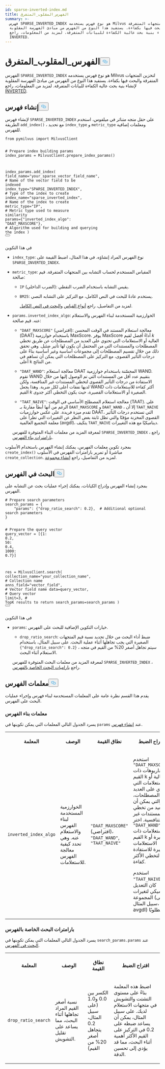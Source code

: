 ```yaml
---
id: sparse-inverted-index.md
title: الفهرس_المقلوب_المتفرق
summary: >-
  فهرس SPARSE_INVERTED_INDEX هو نوع فهرس يستخدمه Milvus لتخزين المتجهات المتفرقة
  والبحث فيها بكفاءة. يستفيد هذا النوع من الفهرس من مبادئ الفهرسة المقلوبة
  لإنشاء بنية بحث عالية الكفاءة للبيانات المتفرقة. لمزيد من المعلومات، راجع
  INVERTED.
---
```

<h1 id="SPARSEINVERTEDINDEX" class="common-anchor-header">الفهرس_المقلوب_المتفرق<button data-href="#SPARSEINVERTEDINDEX" class="anchor-icon" translate="no">
      <svg translate="no"
        aria-hidden="true"
        focusable="false"
        height="20"
        version="1.1"
        viewBox="0 0 16 16"
        width="16"
      >
        <path
          fill="#0092E4"
          fill-rule="evenodd"
          d="M4 9h1v1H4c-1.5 0-3-1.69-3-3.5S2.55 3 4 3h4c1.45 0 3 1.69 3 3.5 0 1.41-.91 2.72-2 3.25V8.59c.58-.45 1-1.27 1-2.09C10 5.22 8.98 4 8 4H4c-.98 0-2 1.22-2 2.5S3 9 4 9zm9-3h-1v1h1c1 0 2 1.22 2 2.5S13.98 12 13 12H9c-.98 0-2-1.22-2-2.5 0-.83.42-1.64 1-2.09V6.25c-1.09.53-2 1.84-2 3.25C6 11.31 7.55 13 9 13h4c1.45 0 3-1.69 3-3.5S14.5 6 13 6z"
        ></path>
      </svg>
    </button></h1><p>الفهرس <code translate="no">SPARSE_INVERTED_INDEX</code> هو نوع فهرس يستخدمه Milvus لتخزين المتجهات المتفرقة والبحث فيها بكفاءة. يستفيد هذا النوع من الفهرس من مبادئ الفهرسة المقلوبة لإنشاء بنية بحث عالية الكفاءة للبيانات المتفرقة. لمزيد من المعلومات، راجع <a href="/docs/ar/inverted.md">INVERTED</a>.</p>
<h2 id="Build-index" class="common-anchor-header">إنشاء فهرس<button data-href="#Build-index" class="anchor-icon" translate="no">
      <svg translate="no"
        aria-hidden="true"
        focusable="false"
        height="20"
        version="1.1"
        viewBox="0 0 16 16"
        width="16"
      >
        <path
          fill="#0092E4"
          fill-rule="evenodd"
          d="M4 9h1v1H4c-1.5 0-3-1.69-3-3.5S2.55 3 4 3h4c1.45 0 3 1.69 3 3.5 0 1.41-.91 2.72-2 3.25V8.59c.58-.45 1-1.27 1-2.09C10 5.22 8.98 4 8 4H4c-.98 0-2 1.22-2 2.5S3 9 4 9zm9-3h-1v1h1c1 0 2 1.22 2 2.5S13.98 12 13 12H9c-.98 0-2-1.22-2-2.5 0-.83.42-1.64 1-2.09V6.25c-1.09.53-2 1.84-2 3.25C6 11.31 7.55 13 9 13h4c1.45 0 3-1.69 3-3.5S14.5 6 13 6z"
        ></path>
      </svg>
    </button></h2><p>لإنشاء فهرس <code translate="no">SPARSE_INVERTED_INDEX</code> على حقل متجه متناثر في ميلفوس، استخدم الطريقة <code translate="no">add_index()</code> ، مع تحديد <code translate="no">index_type</code> و <code translate="no">metric_type</code> ومعلمات إضافية للفهرس.</p>
<pre><code translate="no" class="language-python"><span class="hljs-keyword">from</span> pymilvus <span class="hljs-keyword">import</span> MilvusClient

<span class="hljs-comment"># Prepare index building params</span>
index_params = MilvusClient.prepare_index_params()

index_params.add_index(
    field_name=<span class="hljs-string">&quot;your_sparse_vector_field_name&quot;</span>, <span class="hljs-comment"># Name of the vector field to be indexed</span>
    index_type=<span class="hljs-string">&quot;SPARSE_INVERTED_INDEX&quot;</span>, <span class="hljs-comment"># Type of the index to create</span>
    index_name=<span class="hljs-string">&quot;sparse_inverted_index&quot;</span>, <span class="hljs-comment"># Name of the index to create</span>
    metric_type=<span class="hljs-string">&quot;IP&quot;</span>, <span class="hljs-comment"># Metric type used to measure similarity</span>
    params={<span class="hljs-string">&quot;inverted_index_algo&quot;</span>: <span class="hljs-string">&quot;DAAT_MAXSCORE&quot;</span>}, <span class="hljs-comment"># Algorithm used for building and querying the index</span>
)
<button class="copy-code-btn"></button></code></pre>
<p>في هذا التكوين</p>
<ul>
<li><p><code translate="no">index_type</code>: نوع الفهرس المراد إنشاؤه. في هذا المثال، اضبط القيمة على <code translate="no">SPARSE_INVERTED_INDEX</code>.</p></li>
<li><p><code translate="no">metric_type</code>: المقياس المستخدم لحساب التشابه بين المتجهات المتفرقة. قيم صالحة:</p>
<ul>
<li><p><code translate="no">IP</code> (الضرب الداخلي): يقيس التشابه باستخدام الضرب النقطي.</p></li>
<li><p><code translate="no">BM25</code>: يستخدم عادةً للبحث في النص الكامل، مع التركيز على التشابه النصي.</p>
<p>لمزيد من التفاصيل، راجع <a href="/docs/ar/metric.md">أنواع القياس</a> <a href="/docs/ar/full-text-search.md">والبحث في النص الكامل</a>.</p></li>
</ul></li>
<li><p><code translate="no">params.inverted_index_algo</code>: الخوارزمية المستخدمة لبناء الفهرس والاستعلام عنه. قيم صالحة:</p>
<ul>
<li><p><code translate="no">&quot;DAAT_MAXSCORE&quot;</code> (افتراضي): معالجة استعلام المستند في الوقت المحسن (DAAT) باستخدام خوارزمية MaxScore. يوفر MaxScore أداءً أفضل لقيم <em>k</em> العالية أو الاستعلامات التي تحتوي على العديد من المصطلحات عن طريق تخطي المصطلحات والمستندات التي من المحتمل أن يكون لها تأثير ضئيل. وهي تحقق ذلك من خلال تقسيم المصطلحات إلى مجموعات أساسية وغير أساسية بناءً على درجات التأثير القصوى، مع التركيز على المصطلحات التي يمكن أن تساهم في أعلى k من النتائج.</p></li>
<li><p><code translate="no">&quot;DAAT_WAND&quot;</code>: معالجة استعلام DAAT المحسّنة باستخدام خوارزمية WAND. تقوم WAND بتقييم عدد أقل من المستندات التي تم الوصول إليها من خلال الاستفادة من درجات التأثير القصوى لتخطي المستندات غير المنافسة، ولكن لديها نفقات أعلى لكل ضربة. وهذا يجعل WAND أكثر كفاءة للاستعلامات ذات القيم <em>k</em> الصغيرة أو الاستعلامات القصيرة، حيث يكون التخطي أكثر جدوى.</p></li>
<li><p><code translate="no">&quot;TAAT_NAIVE&quot;</code>: معالجة استعلام المصطلح الأساسي في الوقت (TAAT). على الرغم من أنها أبطأ مقارنةً بـ <code translate="no">DAAT_MAXSCORE</code> و <code translate="no">DAAT_WAND</code> ، إلا أن <code translate="no">TAAT_NAIVE</code> تقدم ميزة فريدة. على عكس خوارزميات DAAT، التي تستخدم درجات التأثير القصوى المخزنة مؤقتًا والتي تظل ثابتة بغض النظر عن التغييرات التي تطرأ على معلمة التجميع العالمية (avgdl)، يتكيف <code translate="no">TAAT_NAIVE</code> ديناميكيًا مع هذه التغييرات.</p></li>
</ul>
<p>لمعرفة المزيد من معلمات البناء المتوفرة للفهرس <code translate="no">SPARSE_INVERTED_INDEX</code> ، راجع <a href="/docs/ar/sparse-inverted-index.md#Index-building-params">بارامترات بناء الفهرس</a>.</p></li>
</ul>
<p>بمجرد تكوين معلمات الفهرس، يمكنك إنشاء الفهرس باستخدام الأسلوب <code translate="no">create_index()</code> مباشرةً أو تمرير بارامترات الفهرس في الأسلوب <code translate="no">create_collection</code>. لمزيد من التفاصيل، راجع <a href="/docs/ar/create-collection.md">إنشاء مجموعة</a>.</p>
<h2 id="Search-on-index" class="common-anchor-header">البحث في الفهرس<button data-href="#Search-on-index" class="anchor-icon" translate="no">
      <svg translate="no"
        aria-hidden="true"
        focusable="false"
        height="20"
        version="1.1"
        viewBox="0 0 16 16"
        width="16"
      >
        <path
          fill="#0092E4"
          fill-rule="evenodd"
          d="M4 9h1v1H4c-1.5 0-3-1.69-3-3.5S2.55 3 4 3h4c1.45 0 3 1.69 3 3.5 0 1.41-.91 2.72-2 3.25V8.59c.58-.45 1-1.27 1-2.09C10 5.22 8.98 4 8 4H4c-.98 0-2 1.22-2 2.5S3 9 4 9zm9-3h-1v1h1c1 0 2 1.22 2 2.5S13.98 12 13 12H9c-.98 0-2-1.22-2-2.5 0-.83.42-1.64 1-2.09V6.25c-1.09.53-2 1.84-2 3.25C6 11.31 7.55 13 9 13h4c1.45 0 3-1.69 3-3.5S14.5 6 13 6z"
        ></path>
      </svg>
    </button></h2><p>بمجرد إنشاء الفهرس وإدراج الكيانات، يمكنك إجراء عمليات بحث عن التشابه على الفهرس.</p>
<pre><code translate="no" class="language-python"><span class="hljs-comment"># Prepare search parameters</span>
search_params = {
    <span class="hljs-string">&quot;params&quot;</span>: {<span class="hljs-string">&quot;drop_ratio_search&quot;</span>: <span class="hljs-number">0.2</span>},  <span class="hljs-comment"># Additional optional search parameters</span>
}

<span class="hljs-comment"># Prepare the query vector</span>
query_vector = [{<span class="hljs-number">1</span>: <span class="hljs-number">0.2</span>, <span class="hljs-number">50</span>: <span class="hljs-number">0.4</span>, <span class="hljs-number">1000</span>: <span class="hljs-number">0.7</span>}]

res = MilvusClient.search(
    collection_name=<span class="hljs-string">&quot;your_collection_name&quot;</span>, <span class="hljs-comment"># Collection name</span>
    anns_field=<span class="hljs-string">&quot;vector_field&quot;</span>,  <span class="hljs-comment"># Vector field name</span>
    data=query_vector,  <span class="hljs-comment"># Query vector</span>
    limit=<span class="hljs-number">3</span>,  <span class="hljs-comment"># TopK results to return</span>
    search_params=search_params
)
<button class="copy-code-btn"></button></code></pre>
<p>في هذا التكوين</p>
<ul>
<li><p><code translate="no">params</code>: خيارات التكوين الإضافية للبحث على الفهرس.</p>
<ul>
<li><code translate="no">drop_ratio_search</code>: ضبط أداء البحث من خلال تحديد نسبة قيم المتجهات الصغيرة التي يجب تجاهلها أثناء عملية البحث. على سبيل المثال، باستخدام <code translate="no">{&quot;drop_ratio_search&quot;: 0.2}</code> ، سيتم تجاهل أصغر 20% من القيم في متجه الاستعلام أثناء البحث.</li>
</ul>
<p>لمعرفة المزيد من معلمات البحث المتوفرة للفهرس <code translate="no">SPARSE_INVERTED_INDEX</code> ، راجع <a href="/docs/ar/ivf-flat.md#share-KDWodFEx6oCm2yxgEUAcXaUDnwg">باراميات البحث الخاصة بالفهرس</a>.</p></li>
</ul>
<h2 id="Index-params" class="common-anchor-header">معلمات الفهرس<button data-href="#Index-params" class="anchor-icon" translate="no">
      <svg translate="no"
        aria-hidden="true"
        focusable="false"
        height="20"
        version="1.1"
        viewBox="0 0 16 16"
        width="16"
      >
        <path
          fill="#0092E4"
          fill-rule="evenodd"
          d="M4 9h1v1H4c-1.5 0-3-1.69-3-3.5S2.55 3 4 3h4c1.45 0 3 1.69 3 3.5 0 1.41-.91 2.72-2 3.25V8.59c.58-.45 1-1.27 1-2.09C10 5.22 8.98 4 8 4H4c-.98 0-2 1.22-2 2.5S3 9 4 9zm9-3h-1v1h1c1 0 2 1.22 2 2.5S13.98 12 13 12H9c-.98 0-2-1.22-2-2.5 0-.83.42-1.64 1-2.09V6.25c-1.09.53-2 1.84-2 3.25C6 11.31 7.55 13 9 13h4c1.45 0 3-1.69 3-3.5S14.5 6 13 6z"
        ></path>
      </svg>
    </button></h2><p>يقدم هذا القسم نظرة عامة على المعلمات المستخدمة لبناء فهرس وإجراء عمليات البحث على الفهرس.</p>
<h3 id="Index-building-params" class="common-anchor-header">معلمات بناء الفهرس</h3><p>يسرد الجدول التالي المعلمات التي يمكن تكوينها في <code translate="no">params</code> عند <a href="/docs/ar/sparse-inverted-index.md#Build-index">إنشاء فهرس</a>.</p>
<table>
   <tr>
     <th><p>المعلمة</p></th>
     <th><p>الوصف</p></th>
     <th><p>نطاق القيمة</p></th>
     <th><p>اقتراح الضبط</p></th>
   </tr>
   <tr>
     <td><p><code translate="no">inverted_index_algo</code></p></td>
     <td><p>الخوارزمية المستخدمة لبناء الفهرس والاستعلام عنه. وهي تحدد كيفية معالجة الفهرس للاستعلامات.</p></td>
     <td><p><code translate="no">"DAAT_MAXSCORE"</code> (افتراضي)، <code translate="no">"DAAT_WAND"</code>, <code translate="no">"TAAT_NAIVE"</code></p></td>
     <td><p>استخدم <code translate="no">"DAAT_MAXSCORE"</code> للسيناريوهات ذات القيم k العالية أو الاستعلامات التي تحتوي على العديد من المصطلحات، والتي يمكن أن تستفيد من تخطي المستندات غير التنافسية. 
 اختر <code translate="no">"DAAT_WAND"</code> للاستعلامات ذات القيم k الصغيرة أو الاستعلامات القصيرة للاستفادة من التخطي الأكثر كفاءة.</p>
<p>استخدم <code translate="no">"TAAT_NAIVE"</code> إذا كان التعديل الديناميكي لتغيرات المجموعة (على سبيل المثال، avgdl) مطلوبًا.</p></td>
   </tr>
</table>
<h3 id="Index-specific-search-params" class="common-anchor-header">بارامترات البحث الخاصة بالفهرس</h3><p>يسرد الجدول التالي المعلمات التي يمكن تكوينها في <code translate="no">search_params.params</code> عند <a href="/docs/ar/sparse-inverted-index.md#Search-on-index">البحث في الفهرس</a>.</p>
<table>
   <tr>
     <th><p>المعلمة</p></th>
     <th><p>الوصف</p></th>
     <th><p>نطاق القيمة</p></th>
     <th><p>اقتراح الضبط</p></th>
   </tr>
   <tr>
     <td><p><code translate="no">drop_ratio_search</code></p></td>
     <td><p>نسبة أصغر القيم المراد تجاهلها أثناء البحث، مما يساعد على تقليل التشويش.</p></td>
     <td><p>الكسر بين 0.0 و1.0 (على سبيل المثال، 0.2 يتجاهل أصغر 20% من القيم)</p></td>
     <td><p>اضبط هذه المعلمة بناءً على مستوى التشتت والتشويش في متجهات الاستعلام لديك. على سبيل المثال، يمكن أن يساعد ضبطه على 0.2 في التركيز على القيم الأكثر أهمية أثناء البحث، مما قد يؤدي إلى تحسين الدقة.</p></td>
   </tr>
</table>
